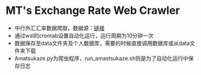 # MT's Exchange Rate Web Crawler
* 中行外汇汇率数据爬取，数据源：[链接](https://www.boc.cn/sourcedb/whpj/)
* 通过wsl的crontab设置自动化运行，运行周期为10分钟一次
* 数据保存至data文件夹及个人数据库，需要的时候直接调用数据库或从data文件夹下载
* Amatsukaze.py为爬虫程序，run_amastsukaze.sh则是为了自动化运行中保存日志